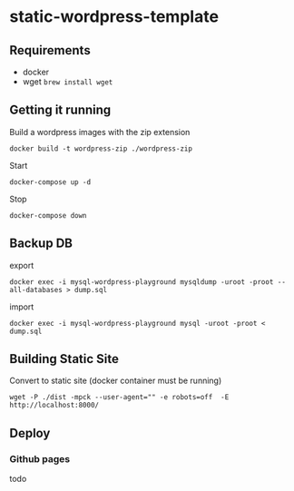 # static-wordpress-template

## Requirements

- docker 
- wget
    `brew install wget`



## Getting it running

Build a wordpress images with the zip extension

```
docker build -t wordpress-zip ./wordpress-zip
```

Start 
```
docker-compose up -d
```

Stop
```
docker-compose down
```

## Backup DB

export
```
docker exec -i mysql-wordpress-playground mysqldump -uroot -proot --all-databases > dump.sql
```


import 
```
docker exec -i mysql-wordpress-playground mysql -uroot -proot < dump.sql
```

## Building Static Site

Convert to static site (docker container must be running)
```
wget -P ./dist -mpck --user-agent="" -e robots=off  -E  http://localhost:8000/
```

## Deploy

### Github pages
 todo


